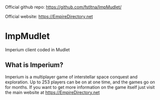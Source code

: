 Official github repo: https://github.com/fstltna/ImpMudlet/

Official website: https://EmpireDirectory.net

# ImpMudlet
Imperium client coded in Mudlet

## What is Imperium?
Imperium is a multiplayer game of interstellar space conquest and exploration. Up to 253 players can be on at one time, and the games go on for months. If you want to get more information on the game itself just visit the main website at https://EmpireDirectory.net
